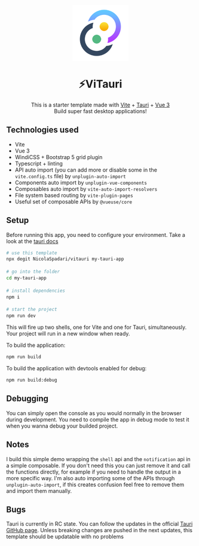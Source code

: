 <p align="center">
    <img width="150" src="./public/logo.png" alt="logo">
</p>

<h1 align="center"> ⚡ViTauri </h1>

<p align="center">
This is a starter template made with <a href="https://vitejs.dev">Vite</a> + <a href="https://tauri.studio">Tauri</a> + <a href="https://vuejs.org">Vue 3</a>
<br>
Build super fast desktop applications!
</p>

## Technologies used

- Vite
- Vue 3
- WindiCSS + Bootstrap 5 grid plugin
- Typescript + linting
- API auto import (you can add more or disable some in the `vite.config.ts` file) by `unplugin-auto-import`
- Components auto import by `unplugin-vue-components`
- Composables auto import by `vite-auto-import-resolvers`
- File system based routing by `vite-plugin-pages`
- Useful set of composable APIs by `@vueuse/core`

## Setup

  Before running this app, you need to configure your environment. Take a look at the [tauri docs](https://tauri.studio/docs/getting-started/prerequisites/)

  ```bash
  # use this template
  npx degit NicolaSpadari/vitauri my-tauri-app

  # go into the folder
  cd my-tauri-app

  # install dependencies
  npm i

  # start the project
  npm run dev
  ```

  This will fire up two shells, one for Vite and one for Tauri, simultaneously. Your project will run in a new window when ready.

  To build the application:

  ```bash
  npm run build
  ```

  To build the application with devtools enabled for debug:

  ```bash
  npm run build:debug
  ```

## Debugging
You can simply open the console as you would normally in the browser during development. You need to compile the app in debug mode to test it when you wanna debug your builded project.

## Notes

I build this simple demo wrapping the `shell` api and the `notification` api in a simple composable. If you don't need this you can just remove it and call the functions directly, for example if you need to handle the output in a more specific way.
I'm also auto importing some of the APIs through `unplugin-auto-import`, if this creates confusion feel free to remove them and import them manually.

## Bugs
Tauri is currently in RC state. You can follow the updates in the official [Tauri GitHub page](https://github.com/tauri-apps/tauri/).
Unless breaking changes are pushed in the next updates, this template should be updatable with no problems